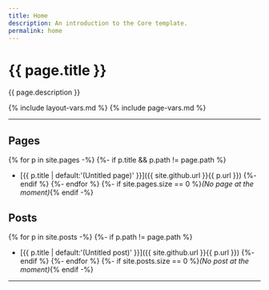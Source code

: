 ```yaml
---
title: Home
description: An introduction to the Core template.
permalink: home
---
```


# {{ page.title }}

{{ page.description }}

{% include layout-vars.md %}
{% include page-vars.md %}

---

## Pages

{% for p in site.pages -%}
{%- if p.title && p.path != page.path %}
- [{{ p.title | default:'(Untitled page)' }}]({{ site.github.url }}{{ p.url }})
{%- endif %}
{%- endfor %}
{%- if site.pages.size == 0 %}_(No page at the moment)_{% endif -%}

## Posts

{% for p in site.posts -%}
{%- if p.path != page.path %}
- [{{ p.title | default:'(Untitled post)' }}]({{ site.github.url }}{{ p.url }})
{%- endif %}
{%- endfor %}
{%- if site.posts.size == 0 %}_(No post at the moment)_{% endif -%}

---